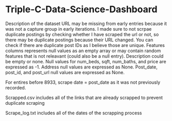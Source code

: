 # Triple-C-Data-Science-Dashboard
Description of the dataset
URL may be missing from early entries because it was not a capture group in early iterations. I made sure to not scrpae duplicate postings by checking whether I have scraped the url or not, so there may be duplicate postings because their URL changed. You can check if there are duplicate post IDs as I believe those are unique. Features columns represents null values as an empty array or may contain random features that is not releavant (could also be a null entry). Description could be empty or none. Null values for num_beds, sqft, num_baths, and price are expressed as -1. Address null values are expressed as None. Post_date, post_id, and post_url null values are expressed as None.

For entires before 8933, scrape date = post_date as it was not previously recorded.

Scrapped.csv includes all of the links that are already scrapped to prevent duplicate scraping

Scrape_log.txt includes all of the dates of the scrapping process
